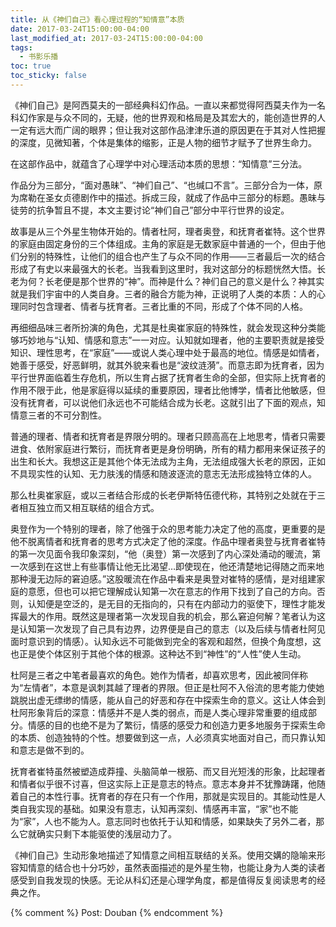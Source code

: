 ```yaml
---
title: 从《神们自己》看心理过程的“知情意”本质
date: 2017-03-24T15:00:00-04:00
last_modified_at: 2017-03-24T15:00:00-04:00
tags:
  - 书影乐播
toc: true
toc_sticky: false
---
```


《神们自己》是阿西莫夫的一部经典科幻作品。一直以来都觉得阿西莫夫作为一名科幻作家是与众不同的，无疑，他的世界观和格局是及其宏大的，能创造世界的人一定有远大而广阔的眼界；但让我对这部作品津津乐道的原因更在于其对人性把握的深度，见微知著，个体是集体的缩影，正是人物的细节才赋予了世界生命力。

<!--more-->

在这部作品中，就蕴含了心理学中对心理活动本质的思想：“知情意”三分法。

作品分为三部分，“面对愚昧”、“神们自己”、“也缄口不言”。三部分合为一体，原为席勒在圣女贞德剧作中的描述。拆成三段，就成了作品中三部分的标题。愚昧与徒劳的抗争暂且不提，本文主要讨论“神们自己”部分中平行世界的设定。

故事是从三个外星生物体开始的。情者杜阿，理者奥登，和抚育者崔特。这个世界的家庭由固定身份的三个体组成。主角的家庭是无数家庭中普通的一个，但由于他们分别的特殊性，让他们的组合也产生了与众不同的作用——三者最后一次的结合形成了有史以来最强大的长老。当我看到这里时，我对这部分的标题恍然大悟。长老为何？长老便是那个世界的“神”。而神是什么？神们自己的意义是什么？神其实就是我们宇宙中的人类自身。三者的融合方能为神，正说明了人类的本质：人的心理同时包含理者、情者与抚育者。三者比重的不同，形成了个体不同的人格。

再细细品味三者所扮演的角色，尤其是杜奥崔家庭的特殊性，就会发现这种分类能够巧妙地与“认知、情感和意志”一一对应。认知就如理者，他的主要职责就是接受知识、理性思考，在“家庭”——或说人类心理中处于最高的地位。情感是如情者，她善于感受，好恶鲜明，就其外貌来看也是“波纹涟漪”。而意志即为抚育者，因为平行世界面临着生存危机，所以生育占据了抚育者生命的全部，但实际上抚育者的作用不限于此，他是家庭得以延续的重要原因，理者比他博学，情者比他敏感，但没有抚育者，可以说他们永远也不可能结合成为长老。这就引出了下面的观点，知情意三者的不可分割性。

普通的理者、情者和抚育者是界限分明的。理者只顾高高在上地思考，情者只需要进食、依附家庭进行繁衍，而抚育者更是身份明确，所有的精力都用来保证孩子的出生和长大。我想这正是其他个体无法成为主角，无法组成强大长老的原因，正如不具现实性的认知、无力肤浅的情感和随波逐流的意志无法形成独特立体的人。

那么杜奥崔家庭，或以三者结合形成的长老伊斯特伍德代称，其特别之处就在于三者相互独立而又相互联结的组合方式。

奥登作为一个特别的理者，除了他强于众的思考能力决定了他的高度，更重要的是他不脱离情者和抚育者的思考方式决定了他的深度。作品中理者奥登与抚育者崔特的第一次见面令我印象深刻，“他（奥登）第一次感到了内心深处涌动的暖流，第一次感到在这世上有些事情让他无比渴望…即使现在，他还清楚地记得随之而来地那种漫无边际的窘迫感。”这股暖流在作品中看来是奥登对崔特的感情，是对组建家庭的意愿，但也可以把它理解成认知第一次在意志的作用下找到了自己的方向。否则，认知便是空泛的，是无目的无指向的，只有在内部动力的驱使下，理性才能发挥最大的作用。既然这是理者第一次发现自我的机会，那么窘迫何解？笔者认为这是认知第一次发现了自己具有边界，边界便是自己的意志（以及后续与情者杜阿见面时意识到的情感）。认知永远不可能做到完全的客观和超然，但换个角度想，这也正是使个体区别于其他个体的根源。这种达不到“神性”的“人性”使人生动。

杜阿是三者之中笔者最喜欢的角色。她作为情者，却喜欢思考，因此被同伴称为“左情者”，本意是讽刺其越了理者的界限。但正是杜阿不入俗流的思考能力使她跳脱出虚无缥缈的情感，能从自己的好恶和存在中探索生命的意义。这让人体会到杜阿形象背后的深意：情感并不是人类的弱点，而是人类心理非常重要的组成部分。情感的目的也绝不是为了繁衍，情感的感受力和创造力更多地服务于探索生命的本质、创造独特的个性。想要做到这一点，人必须真实地面对自己，而只靠认知和意志是做不到的。

抚育者崔特虽然被塑造成莽撞、头脑简单一根筋、而又目光短浅的形象，比起理者和情者似乎很不讨喜，但这实际上正是意志的特点。意志本身并不犹豫踌躇，他随着自己的本性行事。抚育者的存在只有一个作用，那就是实现目的。其能动性是人类自我实现的基础。如果没有意志，认知再深刻、情感再丰富，“家”也不能为“家”，人也不能为人。意志同时也依托于认知和情感，如果缺失了另外二者，那么它就确实只剩下本能驱使的浅层动力了。

《神们自己》生动形象地描述了知情意之间相互联结的关系。使用交媾的隐喻来形容知情意的结合也十分巧妙，虽然表面描述的是外星生物，也能让身为人类的读者感受到自我发现的快感。无论从科幻还是心理学角度，都是值得反复阅读思考的经典之作。

{% comment %}
Post: Douban
{% endcomment %}
